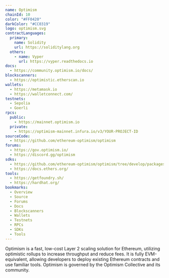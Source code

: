 ```yaml
---
name: Optimism
chainId: 10
color: "#FF0420"
darkColor: "#CC0319"
logo: optimism.svg
contractLanguages:
  primary:
    name: Solidity
    url: https://soliditylang.org
  others:
    - name: Vyper
      url: https://vyper.readthedocs.io
docs:
  - https://community.optimism.io/docs/
blockscanners:
  - https://optimistic.etherscan.io
wallets:
  - https://metamask.io
  - https://walletconnect.com/
testnets:
  - Sepolia
  - Goerli
rpcs:
  public:
    - https://mainnet.optimism.io
  private:
    - https://optimism-mainnet.infura.io/v3/YOUR-PROJECT-ID
sourceCode:
  - https://github.com/ethereum-optimism/optimism
forums:
  - https://gov.optimism.io/
  - https://discord.gg/optimism
sdks:
  - https://github.com/ethereum-optimism/optimism/tree/develop/packages/sdk
  - https://docs.ethers.org/
tools:
  - https://getfoundry.sh/
  - https://hardhat.org/
bookmarks:
  - Overview
  - Source
  - Forums
  - Docs
  - Blockscanners
  - Wallets
  - Testnets
  - RPCs
  - SDKs
  - Tools
---
```


Optimism is a fast, low-cost Layer 2 scaling solution for Ethereum, utilizing optimistic rollups to increase throughput and reduce fees. It is fully EVM-equivalent, allowing developers to deploy existing Ethereum contracts and use familiar tools. Optimism is governed by the Optimism Collective and its community. 